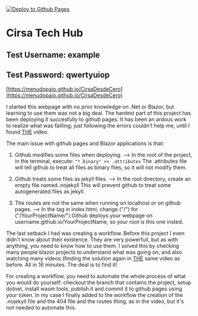 [![Deploy to Github Pages](https://github.com/menudopaio/CirsaDesdeCero/actions/workflows/main.yml/badge.svg)](https://github.com/menudopaio/CirsaDesdeCero/actions/workflows/main.yml)

# Cirsa Tech Hub
## Test Username: example
## Test Password: qwertyuiop
[https://menudopaio.github.io/CirsaDesdeCero](https://menudopaio.github.io/CirsaDesdeCero)

I started this webpage with no prior knowledge on .Net or Blazor, but learning to use them was not a big deal. The hardest part of this project has been deploying it succesfully to github pages. It has been an ardous work to realize what was failling; just following the errors couldn't help me, until I found [THE](https://www.youtube.com/watch?v=nNxII6jvPvQ) video.

The main issue with github pages and Blazor applications is that:
1. Github modifies some files when deploying.
   --> In the root of the project, in the terminal, execute: ` "* binary" >> .attributes `
   The .attributes file will tell github to treat all files as binary files, so it will not modify them.
   
2. Github treats some files as jekyll files.
   --> In the root directory, create an empty file named .nojekyll
   This will prevent github to treat some autogenerated files as jekyll.

3. The routes are not the same when running on localhost or on github pages.
   --> In the <base> tag in index.html, change ("/") for ("/YourProjectName/")
   Github deploys your webpage on username.github.io/YourProjectName, so your root is this one insted.

The last setback I had was creating a workflow. Before this project I even didn't know about their existence. They are very powerfull, but as with anything, you need to know how to use them. I solved this by checking many people blazor projects to understand what was going on, and also watching many videos (finding the solution again in [THE](https://www.youtube.com/watch?v=nNxII6jvPvQ) same video as before. All in 16 minutes. The deal is to find it!

For creating a workflow, you need to automate the whole process of what you would do yourself: checkout the branch that contains the project, setup dotnet, install wasm tools, publish it and commit it to github pages using your token. In my case I finally added to the workflow the creation of the .nojekyll file and the 404 file and the routes thing, as in the video, but it's not needed to automate this.




